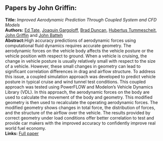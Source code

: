 <h2>Papers by John Griffin:</h2>
<p>
<b>Title:</b> <i> Improved Aerodynamic Prediction Through Coupled System and CFD Models </i> <br />
<b>Authors:</b> <a href="../authors/author_265.html">Ed Tate</a>, <a href="../authors/author_82.html">Joaquin Gargoloff</a>, <a href="../authors/author_61.html">Brad Duncan</a>, <a href="../authors/author_283.html">Hubertus Tummescheit</a>, <a href="../authors/author_94.html">John Griffin</a> and <a href="../authors/author_17.html">John Batteh</a><br />
<b>Abstract:</b>High accuracy predictions of aerodynamic forces using computational fluid dynamics requires accurate geometry. The aerodynamic forces on the vehicle body affects the vehicle posture or the vehicle position with respect to ground. When a vehicle is cruising, the change in vehicle posture is usually relatively small with respect to the size of a vehicle. However, these small changes in geometry can lead to significant correlation differences in drag and airflow structure. To address this issue, a coupled simulation approach was developed to predict vehicle posture in typical cruise and wind tunnel test conditions. This coupled approach was tested using PowerFLOW and Modelon’s Vehicle Dynamics Library (VDL). In this approach, the aerodynamic forces on the body are used to calculate the movement of the body and geometry. This modified geometry is then used to recalculate the operating aerodynamic forces. The modified geometry shows changes in total force, the distribution of forces, and the structure of the airflow over the vehicle. The results provided by correct geometry under load conditions offer better correlation to test and provide car makers with the improved accuracy to confidently improve real world fuel economy.<br />
<b>Links:</b> <a href="../submissions/ecp1713247_TateGargoloffDuncanTummescheitGriffinBatteh.pdf">Full paper</a></p>